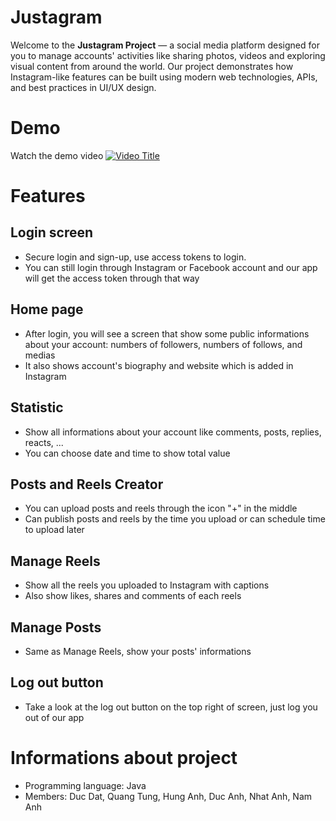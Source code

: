 # Justagram
Welcome to the **Justagram Project** — a social media platform designed for you to manage accounts' activities like sharing photos, videos and exploring visual content from around the world.
Our project demonstrates how Instagram-like features can be built using modern web technologies, APIs, and best practices in UI/UX design.
# Demo
Watch the demo video
[![Video Title](https://img.youtube.com/vi/7cWY0DA_LJ0/maxresdefault.jpg)](https://www.youtube.com/watch?v=7cWY0DA_LJ0)
# Features
## Login screen
- Secure login and sign-up, use access tokens to login.
- You can still login through Instagram or Facebook account and our app will get the access token through that way

## Home page
- After login, you will see a screen that show some public informations about your account: numbers of followers, numbers of follows, and medias
- It also shows account's biography and website which is added in Instagram

## Statistic
- Show all informations about your account like comments,  posts, replies, reacts, ...
- You can choose date and time to show total value

## Posts and Reels Creator
- You can upload posts and reels through the icon "+" in the middle
- Can publish posts and reels by the time you upload or can schedule time to upload later

## Manage Reels
- Show all the reels you uploaded to Instagram with captions
- Also show likes, shares and comments of each reels

## Manage Posts
- Same as Manage Reels, show your posts' informations

## Log out button
- Take a look at the log out button on the top right of screen, just log you out of our app

# Informations about project
- Programming language: Java
- Members: Duc Dat, Quang Tung, Hung Anh, Duc Anh, Nhat Anh, Nam Anh

